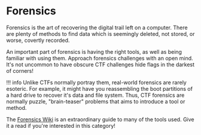 # Forensics

Forensics is the art of recovering the digital trail left on a computer. There are plenty of methods to find data which is seemingly deleted, not stored, or worse, covertly recorded. 

An important part of forensics is having the right tools, as well as being familiar with using them. Approach forensics challenges with an open mind. It's not uncommon to have obscure CTF challenges hide flags in the darkest of corners!

!!! info
    Unlike CTFs normally portray them, real-world forensics are rarely esoteric. For example, it might have you reassembling the boot partitions of a hard drive to recover it's data and file system. Thus, CTF forensics are normally puzzle, "brain-teaser" problems that aims to introduce a tool or method.

The [Forensics Wiki](https://forensics.wiki/) is an extraordinary guide to many of the tools used. Give it a read if you're interested in this category!


<!-- ## Challenges

### Easy

- [Android 1](/challenges/2011/forensics/android1.md)
- [Android 2](/challenges/2011/forensics/android2.md)
- [Evil Burritos 1](/challenges/2011/forensics/evilburritos.md)
- [Hardware](/challenges/2011/forensics/hardware.md)
- [Networking 101](/challenges/2011/forensics/networking101.md)
- [Lemieux.pcap](/challenges/2012/forensics/lemieux.pcap.md)
- [Telnet.pcap](/challenges/2012/forensics/telnet.pcap.md)
- [Version1.png](/challenges/2012/forensics/version1.png.md)
- [Version2.png](/challenges/2012/forensics/version2.png.md)
- [Missed Registration-hidden](/challenges/2017/forensics/missed_registration.md)
- [Clams Don)t Dance](/challenges/2016/forensics/Clams_Dont_Dance.md)
- [Kill](/challenges/2016/forensics/Kill.md)
- [Brainfun](/challenges/2016/forensics/brainfun.md)
- [Evidence.zip](/challenges/2016/forensics/evidence.zip.md)
- [Watchword](/challenges/2016/forensics/Watchword.md)
- [Phish it, Phish it Good](/challenges/2015/forensics/phish-it-phish-it-good.md)
- [Said Zed](/challenges/2013/Forensics/saidzed.md)
- [Black and White](/challenges/2013/Forensics/Black_and_White.md)
- [Pcapin](/challenges/2015/forensics/pcapin.md)
- [Keep Calm and CTF](/challenges/2015/forensics/keep-calm-and-ctf.md)
- [Transfer](/challenges/2015/forensics/net.md)
- [Flash](/challenges/2015/forensics/flash.md)
- [Dumptster Diving](/challenges/2014/forensics/dumpster_diving.md)

### Medium

- [Dongle.pcap](/challenges/2012/forensics/dongle.pcap.md)
- [Patch Management](/challenges/2011/forensics/patchmanagement.md)
- [Evil Burritos 2](/challenges/2011/forensics/evilburritos2.md)
- [deeeeeeaaaaaadbeeeeeeeeeef](/challenges/2013/Forensics/Deeeeeeaaaaaadbeeeeeeeeeef.md)
- [Best Router](/challenges/2017/forensics/best_router.md)
- [Thoroughly Stripped](/challenges/2017/forensics/thoroughlyStripped.md)
- [Pure Poetry](/challenges/2016/forensics/pure_poetry.md)
- [Yaar Haar Fiddle Dee Dee](/challenges/2016/forensics/Yaar_Haar_Fiddle_Dee_Dee.md)
- [Yaar Haar 2](/challenges/2016/forensics/yaar_haar_2.md)
- [Airport](/challenges/2015/forensics/airport.md)
- [Obscurity](/challenges/2014/forensics/obscurity.md)
- [Why Not SFTP](/challenges/2014/forensics/why_not_sftp__.md)

### Hard

- [Forensics 1 (2012)](/challenges/2012/forensics/forensics1.md)
- [Forensics 2 (2012)](/challenges/2012/forensics/forensics2.md)
- [Timewave-zero.pcap](/challenges/2012/forensics/timewave-zero.pcap.md)
- [Core](/challenges/2012/forensics/core.md)
- [Love Letter](/challenges/2011/forensics/loveletter.md)
- [Mandient](/challenges/2015/forensics/mandiant.md)
- [Ransomwhere](/challenges/2015/forensics/ransomewhere.md)
- [Sharpturn](/challenges/2015/forensics/sharpturn.md)
- [Aristotle](/challenges/2014/forensics/aristotle_-_Wiens.md)
- [Fluffy No More](/challenges/2014/forensics/Fluffy_No_More.md)
 -->
